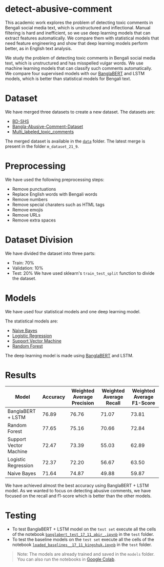 # detect-abusive-comment

This academic work explores the problem of detecting toxic comments in Bengali social media text, which is unstructured and inflectional. Manual filtering is hard and inefficient, so we use deep learning models that can extract features automatically. We compare them with statistical models that need feature engineering and show that deep learning models perform better, as in English text analysis.

We study the problem of detecting toxic comments in Bengali social media text, which is unstructured and has misspelled vulgar words. We use machine learning models that can classify such comments automatically. We compare four supervised models with our [BanglaBERT](https://github.com/csebuetnlp/banglabert) and LSTM models, which is better than statistical models for Bengali text.

# Dataset
We have merged three datasets to create a new dataset. The datasets are:
* [BD-SHS](http://arxiv.org/abs/2206.00372)
* [Bangla-Abusive-Comment-Dataset](https://github.com/aimansnigdha/Bangla-Abusive-Comment-Dataset)
* [Multi_labeled_toxic_comments](https://github.com/deepu099cse/Multi-Labeled-Bengali-Toxic-Comments-Classification)

The merged dataset is available in the [```data```](https://github.com/abirmondal/detect-abusive-comment/blob/main/data) folder. The latest merge is present in the folder ```m_dataset_21_9```.

# Preprocessing

We have used the following preprocessing steps:
* Remove punctuations
* Replace English words with Bengali words
* Remove numbers
* Remove special charaters such as HTML tags
* Remove emojis
* Remove URLs
* Remove extra spaces

# Dataset Division

We have divided the dataset into three parts:
* Train: 70%
* Validation: 10%
* Test: 20%
We have used sklearn's ```train_test_split``` function to divide the dataset.

# Models
We have used four statistical models and one deep learning model.

The statistical models are:
* [Naive Bayes](https://scikit-learn.org/stable/modules/generated/sklearn.naive_bayes.MultinomialNB.html)
* [Logistic Regression](https://scikit-learn.org/stable/modules/generated/sklearn.linear_model.LogisticRegression.html)
* [Support Vector Machine](https://scikit-learn.org/stable/modules/generated/sklearn.svm.SVC.html)
* [Random Forest](https://scikit-learn.org/stable/modules/generated/sklearn.ensemble.RandomForestClassifier.html)

The deep learning model is made using [BanglaBERT](https://github.com/csebuetnlp/banglabert) and LSTM.

# Results

| Model | Accuracy | Weighted Average Precision | Weighted Average Recall | Weighted Average F1-Score |
| --- | --- | --- | --- | --- |
| BanglaBERT + LSTM | 76.89 | 76.76 | 71.07 | 73.81 |
| Random Forest | 77.65 | 75.16 | 70.66 | 72.84 |
| Support Vector Machine | 72.47 | 73.39 | 55.03 | 62.89 |
| Logistic Regression | 72.37 | 72.20 | 56.67 | 63.50 |
| Naive Bayes | 71.64 | 74.87 | 49.88 | 59.87 |

We have achieved almost the best accuracy using BanglaBERT + LSTM model. As we wanted to focus on detecting abusive comments, we have focused on the recall and f1-score which is better than the other models.

# Testing

* To test BanglaBERT + LSTM model on the ```test set``` execute all the cells of the notebook [```banglabert_test_17_11_abir_.ipynb```](https://github.com/abirmondal/detect-abusive-comment/blob/e46dcd6c4bac364ea340f84ab8cff9d1f7880529/test/banglabert_test_17_11_abir_.ipynb) in the ```test``` folder.
* To test the baseline models on the ```test set``` execute all the cells of the notebook [```loaded_baselines__17_11_kingshuk.ipynb```](https://github.com/abirmondal/detect-abusive-comment/blob/a4e9c7b481cccaacf1fac369324befd6e33ac07e/test/loaded_baselines__17_11_kingshuk.ipynb) in the ```test``` folder.

> Note: The models are already trained and saved in the ```models``` folder. You can also run the notebooks in [Google Colab](https://colab.research.google.com/).